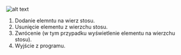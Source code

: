 ![alt text](https://github.com/r4qq/aisd-lab/blob/main/lab3/wyniki.png?raw=true)
1. Dodanie elemntu na wierz stosu.
2. Usunięcie elementu z wierzchu stosu.
3. Zwrócenie (w tym przypadku wyświetlenie elementu na wierzchu stosu).
4. Wyjście z programu.
